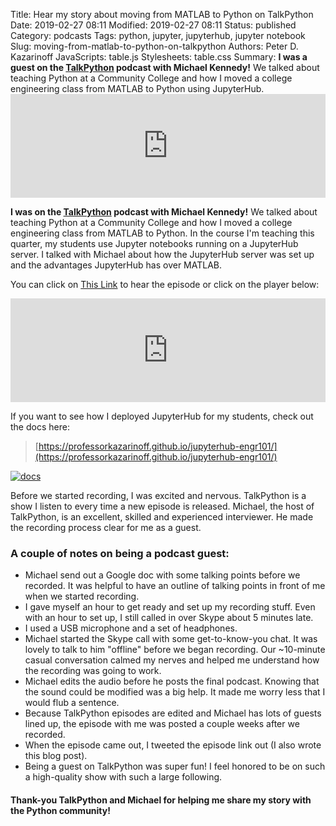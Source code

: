 Title: Hear my story about moving from MATLAB to Python on TalkPython
Date: 2019-02-27 08:11
Modified: 2019-02-27 08:11
Status: published
Category: podcasts
Tags: python, jupyter, jupyterhub, jupyter notebook
Slug: moving-from-matlab-to-python-on-talkpython
Authors: Peter D. Kazarinoff
JavaScripts: table.js
Stylesheets: table.css
Summary: **I was a guest on the [TalkPython](https://talkpython.fm) podcast with Michael Kennedy!** We talked about teaching Python at a Community College and how I moved a college engineering class from MATLAB to Python using JupyterHub. <iframe width="100%" height="166" scrolling="no" frameborder="no" src="https://w.soundcloud.com/player/?url=https%3A//api.soundcloud.com/tracks/582253734&color=ff5500&auto_play=false&hide_related=false&show_comments=true&show_user=true&show_reposts=false"> </iframe>

**I was on the [TalkPython](https://talkpython.fm) podcast with Michael Kennedy!** We talked about teaching Python at a Community College and how I moved a college engineering class from MATLAB to Python. In the course I'm teaching this quarter, my students use Jupyter notebooks running on a JupyterHub server. I talked with Michael about how the JupyterHub server was set up and the advantages JupyterHub has over MATLAB. 

You can click on [This Link](https://talkpython.fm/episodes/show/201/choosing-jupyterhub-and-python-over-matlab) to hear the episode or click on the player below:

<iframe width="100%" height="166" scrolling="no" frameborder="no" src="https://w.soundcloud.com/player/?url=https%3A//api.soundcloud.com/tracks/582253734&color=ff5500&auto_play=false&hide_related=false&show_comments=true&show_user=true&show_reposts=false"> </iframe>

If you want to see how I deployed JupyterHub for my students, check out the docs here:

 > [https://professorkazarinoff.github.io/jupyterhub-engr101/](https://professorkazarinoff.github.io/jupyterhub-engr101/)


[![docs]({filename}/posts/podcast/images/jupyterhub_deployment_docs.png)](https://professorkazarinoff.github.io/jupyterhub-engr101/)

Before we started recording, I was excited and nervous. TalkPython is a show I listen to every time a new episode is released. Michael, the host of TalkPython, is an excellent, skilled and experienced interviewer. He made the recording process clear for me as a guest. 

### A couple of notes on being a podcast guest:

 * Michael send out a Google doc with some talking points before we recorded. It was helpful to have an outline of talking points in front of me when we started recording.
 * I gave myself an hour to get ready and set up my recording stuff. Even with an hour to set up, I still called in over Skype about 5 minutes late.
 * I used a USB microphone and a set of headphones. 
 * Michael started the Skype call with some get-to-know-you chat. It was lovely to talk to him "offline" before we began recording. Our ~10-minute casual conversation calmed my nerves and helped me understand how the recording was going to work. 
 * Michael edits the audio before he posts the final podcast. Knowing that the sound could be modified was a big help. It made me worry less that I would flub a sentence.
 * Because TalkPython episodes are edited and Michael has lots of guests lined up, the episode with me was posted a couple weeks after we recorded.
 * When the episode came out, I tweeted the episode link out (I also wrote this blog post).
 * Being a guest on TalkPython was super fun! I feel honored to be on such a high-quality show with such a large following.

#### Thank-you TalkPython and Michael for helping me share my story with the Python community!
